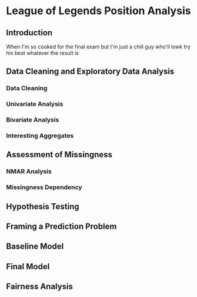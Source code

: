 # League of Legends Position Analysis


## Introduction
When I'm so cooked for the final exam but I'm just a chill guy who'll lowk try his best whatever the result is

## Data Cleaning and Exploratory Data Analysis

### Data Cleaning

### Univariate Analysis

### Bivariate Analysis

### Interesting Aggregates


## Assessment of Missingness

### NMAR Analysis

### Missingness Dependency


## Hypothesis Testing


## Framing a Prediction Problem


## Baseline Model


## Final Model


## Fairness Analysis